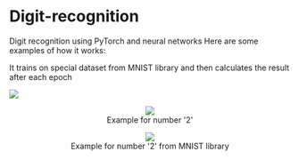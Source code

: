# Digit-recognition
Digit recognition using PyTorch and neural networks
Here are some examples of how it works:

<p align="center">
  <p>
    It trains on special dataset from MNIST library and then calculates the result after each epoch
  </p>
  <img src="https://github.com/mryt66/Digit-recognition/assets/64143856/65b7a377-ad87-432f-a4ca-bd623ca28c5a" />    
  <br />
  
<p align="center">
  <img src="https://github.com/mryt66/Digit-recognition/assets/64143856/2b4e8727-9610-432b-b401-9e950ccfcbde" />
  <br />
  Example for number '2' 
</p>


<p align="center">
  <img src="https://github.com/mryt66/Digit-recognition/assets/64143856/0180ec3d-0932-4155-817e-3b3766e022e0" />
  <br />
  Example for number '2' from MNIST library 
</p>

